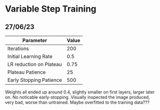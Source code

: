 # Variable Step Training

## 27/06/23

| Parameter               | Value |
|-------------------------|-------|
| Iterations              | 200   |
| Initial Learning Rate   | 0.5   |
| LR reduction on Plateau | 0.75  |
| Plateau Patience        | 25    |
| Early Stopping Patience | 500   |

Weights all ended up around 0.4, slightly smaller on first layers, larger later on. No noticable early-stopping. Visually inspected the image produced, very bad, worse than untrained. Maybe overfitted to the training data???

